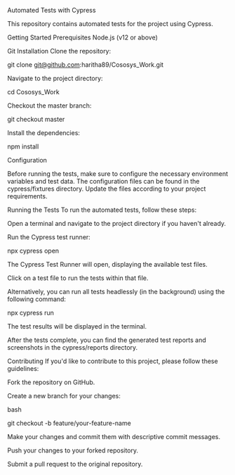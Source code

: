 Automated Tests with Cypress

This repository contains automated tests for the project using Cypress.

Getting Started
Prerequisites
Node.js (v12 or above)

Git
Installation
Clone the repository:

git clone git@github.com:haritha89/Cososys_Work.git

Navigate to the project directory:

cd Cososys_Work

Checkout the master branch:

git checkout master

Install the dependencies:


npm install

Configuration

Before running the tests, make sure to configure the necessary environment variables and test data. The configuration files can be found in the cypress/fixtures directory. Update the files according to your project requirements.

Running the Tests
To run the automated tests, follow these steps:

Open a terminal and navigate to the project directory if you haven't already.

Run the Cypress test runner:


npx cypress open

The Cypress Test Runner will open, displaying the available test files.

Click on a test file to run the tests within that file.

Alternatively, you can run all tests headlessly (in the background) using the following command:

npx cypress run

The test results will be displayed in the terminal.

After the tests complete, you can find the generated test reports and screenshots in the cypress/reports directory.

Contributing
If you'd like to contribute to this project, please follow these guidelines:

Fork the repository on GitHub.

Create a new branch for your changes:

bash

git checkout -b feature/your-feature-name

Make your changes and commit them with descriptive commit messages.

Push your changes to your forked repository.

Submit a pull request to the original repository.



